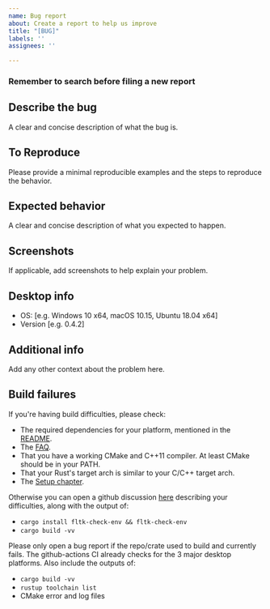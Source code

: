 ```yaml
---
name: Bug report
about: Create a report to help us improve
title: "[BUG]"
labels: ''
assignees: ''

---
```


### Remember to search before filing a new report

## Describe the bug
A clear and concise description of what the bug is.

## To Reproduce
Please provide a minimal reproducible examples and the steps to reproduce the behavior.

## Expected behavior
A clear and concise description of what you expected to happen.

## Screenshots
If applicable, add screenshots to help explain your problem.

## Desktop info
 - OS: [e.g. Windows 10 x64, macOS 10.15, Ubuntu 18.04 x64]
 - Version [e.g. 0.4.2]

## Additional info
Add any other context about the problem here.

## Build failures
If you're having build difficulties, please check:
- The required dependencies for your platform, mentioned in the [README](https://github.com/fltk-rs/fltk-rs#dependencies).
- The [FAQ](https://github.com/fltk-rs/fltk-rs/blob/master/FAQ.md). 
- That you have a working CMake and C++11 compiler. At least CMake should be in your PATH. 
- That your Rust's target arch is similar to your C/C++ target arch. 
- The [Setup chapter](https://fltk-rs.github.io/fltk-book/Setup.html). 

Otherwise you can open a github discussion [here](https://github.com/fltk-rs/fltk-rs/discussions) describing your difficulties, along with the output of:
- `cargo install fltk-check-env && fltk-check-env`
- `cargo build -vv`

Please only open a bug report if the repo/crate used to build and currently fails. The github-actions CI already checks for the 3 major desktop platforms. Also include the outputs of:
 - `cargo build -vv`
 - `rustup toolchain list`
 - CMake error and log files
